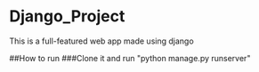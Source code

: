 # Django_Project
This is a full-featured web app made using django

##How to run
###Clone it and run "python manage.py runserver" 
